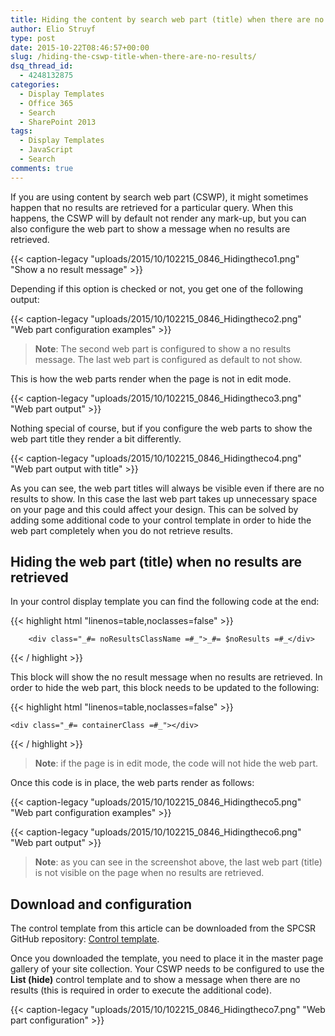 ```yaml
---
title: Hiding the content by search web part (title) when there are no results
author: Elio Struyf
type: post
date: 2015-10-22T08:46:57+00:00
slug: /hiding-the-cswp-title-when-there-are-no-results/
dsq_thread_id:
  - 4248132875
categories:
  - Display Templates
  - Office 365
  - Search
  - SharePoint 2013
tags:
  - Display Templates
  - JavaScript
  - Search
comments: true
---
```


If you are using content by search web part (CSWP), it might sometimes happen that no results are retrieved for a particular query. When this happens, the CSWP will by default not render any mark-up, but you can also configure the web part to show a message when no results are retrieved.

{{< caption-legacy "uploads/2015/10/102215_0846_Hidingtheco1.png" "Show a no result message" >}}

Depending if this option is checked or not, you get one of the following output:

{{< caption-legacy "uploads/2015/10/102215_0846_Hidingtheco2.png" "Web part configuration examples" >}}

> **Note**: The second web part is configured to show a no results message. The last web part is configured as default to not show.

This is how the web parts render when the page is not in edit mode.

{{< caption-legacy "uploads/2015/10/102215_0846_Hidingtheco3.png" "Web part output" >}}

Nothing special of course, but if you configure the web parts to show the web part title they render a bit differently.

{{< caption-legacy "uploads/2015/10/102215_0846_Hidingtheco4.png" "Web part output with title" >}}

As you can see, the web part titles will always be visible even if there are no results to show. In this case the last web part takes up unnecessary space on your page and this could affect your design. This can be solved by adding some additional code to your control template in order to hide the web part completely when you do not retrieve results.

## Hiding the web part (title) when no results are retrieved

In your control display template you can find the following code at the end:

{{< highlight html "linenos=table,noclasses=false" >}}
<!--#_
if (ctx.ClientControl.get_shouldShowNoResultMessage())
{
_#-->
        <div class="_#= noResultsClassName =#_">_#= $noResults =#_</div>
<!--#_
}
_#-->
{{< / highlight >}}

This block will show the no result message when no results are retrieved. In order to hide the web part, this block needs to be updated to the following:

{{< highlight html "linenos=table,noclasses=false" >}}
<!--#_
// Check if the web part should be hidden (when no results are retrieved)
if (ctx.ClientControl.get_shouldShowNoResultMessage()) {
    var containerClass = $htmlEncode(ctx.ClientControl.get_nextUniqueId() + "_hide");
    AddPostRenderCallback(ctx, function() {
        // Check if page is in edit mode
        var inDesignMode = document.forms[MSOWebPartPageFormName].MSOLayout_InDesignMode;
        var wikiInEditMode = document.forms[MSOWebPartPageFormName]._wikiPageMode;
        var inEdit = false;
        if (typeof inDesignMode !== "undefined") {
            inEdit = inDesignMode.value === "1" ? true : false;
        }
        if (typeof wikiInEditMode !== "undefined") {
            inEdit = wikiInEditMode.value === "Edit" ? true : false;
        }
        // Hide the webpart when page is not in edit mode
        if (!inEdit) {
            var container = document.getElementsByClassName(containerClass);
            if (container.length) {
                var elm = container[0];
                while ((elm = elm.parentElement) && !elm.classList.contains('s4-wpcell-plain'));
                if (typeof elm !== "undefined" && elm !== null) {
                    elm.style.display = "none";
                }
            }
        }
    });
_#-->
    <div class="_#= containerClass =#_"></div>
<!--#_
}
_#-->
{{< / highlight >}}

> **Note**: if the page is in edit mode, the code will not hide the web part.

Once this code is in place, the web parts render as follows:

{{< caption-legacy "uploads/2015/10/102215_0846_Hidingtheco5.png" "Web part configuration examples" >}}

{{< caption-legacy "uploads/2015/10/102215_0846_Hidingtheco6.png" "Web part output" >}}

> **Note**: as you can see in the screenshot above, the last web part (title) is not visible on the page when no results are retrieved.

## Download and configuration

The control template from this article can be downloaded from the SPCSR GitHub repository: [Control template](https://github.com/SPCSR/DisplayTemplates/tree/master/Search%20Display%20Templates/Hiding%20the%20CSWP%20title%20when%20there%20are%20no%20results).

Once you downloaded the template, you need to place it in the master page gallery of your site collection. Your CSWP needs to be configured to use the **List (hide)** control template and to show a message when there are no results (this is required in order to execute the additional code).

{{< caption-legacy "uploads/2015/10/102215_0846_Hidingtheco7.png" "Web part configuration" >}}
